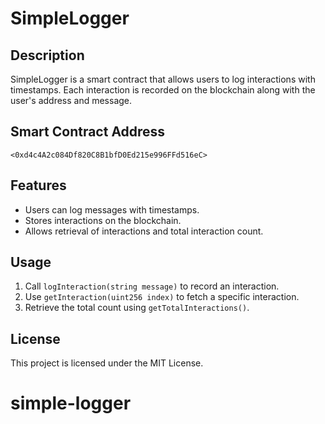 # SimpleLogger

## Description
SimpleLogger is a smart contract that allows users to log interactions with timestamps. Each interaction is recorded on the blockchain along with the user's address and message.

## Smart Contract Address
`<0xd4c4A2c084Df820C8B1bfD0Ed215e996FFd516eC>`

## Features
- Users can log messages with timestamps.
- Stores interactions on the blockchain.
- Allows retrieval of interactions and total interaction count.

## Usage
1. Call `logInteraction(string message)` to record an interaction.
2. Use `getInteraction(uint256 index)` to fetch a specific interaction.
3. Retrieve the total count using `getTotalInteractions()`.

## License
This project is licensed under the MIT License.

# simple-logger
